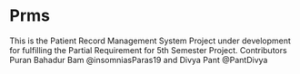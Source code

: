 # Prms
This is the Patient Record Management System Project under development for fulfilling the Partial Requirement for 5th Semester Project. Contributors Puran Bahadur Bam @insomniasParas19 and Divya Pant @PantDivya
